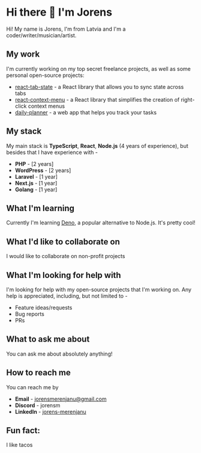 # Hi there 👋 I'm Jorens

Hi! My name is Jorens, I'm from Latvia and I'm a coder/writer/musician/artist.

## My work

I'm currently working on my top secret freelance projects, as well as some personal open-source
projects:
 * [react-tab-state](https://github.com/Printy-Studios/react-tab-state) - a React library that allows you to sync state across tabs
 * [react-context-menu](https://github.com/Printy-Studios/react-context-menu) - a React library that simplifies the creation of right-click context menus
 * [daily-planner](https://github.com/Printy-Studios/daily-planner) - a web app that helps you track your tasks

## My stack

My main stack is **TypeScript**, **React**, **Node.js** (4 years of experience), but besides that I have experience with -

  * **PHP** - [2 years]
  * **WordPress** - [2 years]
  * **Laravel** - [1 year]
  * **Next.js** - [1 year]
  * **Golang** - [1 year]

## What I'm learning

Currently I'm learning [Deno](https://deno.com/), a popular alternative to Node.js. It's pretty cool!

## What I'd like to collaborate on

I would like to collaborate on non-profit projects

## What I'm looking for help with

I'm looking for help with my open-source projects that I'm working on. Any help is appreciated, including, but not limited to -

 * Feature ideas/requests
 * Bug reports
 * PRs

## What to ask me about

You can ask me about absolutely anything!

## How to reach me

You can reach me by 
  * **Email** - [jorensmerenjanu@gmail.com](mailto:jorensmerenjanu@gmail.com)
  * **Discord** - jorensm
  * **LinkedIn** - [jorens-merenjanu](https://www.linkedin.com/in/jorens-merenjanu-70195b217)

## Fun fact:

I like tacos

<!--
**JorensM/JorensM** is a ✨ _special_ ✨ repository because its `README.md` (this file) appears on your GitHub profile.

Here are some ideas to get you started:

- 🔭 I’m currently working on ...
- 🌱 I’m currently learning ...
- 👯 I’m looking to collaborate on ...
- 🤔 I’m looking for help with ...
- 💬 Ask me about ...
- 📫 How to reach me: ...
- 😄 Pronouns: ...
- ⚡ Fun fact: ...
-->
